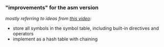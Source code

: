 ### "improvements" for the asm version

*mostly referring to ideas from [this video](https://www.youtube.com/watch?v=Y7crnbHhnZY):*

* store all symbols in the symbol table, including built-in directives and operators
* implement as a hash table with chaining

